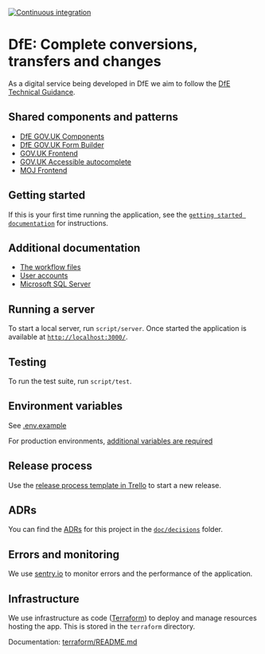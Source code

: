 [![Continuous integration](https://github.com/DFE-Digital/dfe-complete-conversions-transfers-and-changes/actions/workflows/continuous-integration-rails.yml/badge.svg)](https://github.com/DFE-Digital/dfe-complete-conversions-transfers-and-changes/actions/workflows/continuous-integration-rails.yml)

# DfE: Complete conversions, transfers and changes

As a digital service being developed in DfE we aim to follow the
[DfE Technical Guidance](https://technical-guidance.education.gov.uk/).

## Shared components and patterns

- [DfE GOV.UK Components](https://govuk-components.netlify.app/)
- [DfE GOV.UK Form Builder](https://govuk-form-builder.netlify.app/)
- [GOV.UK Frontend](https://github.com/alphagov/govuk-frontend)
- [GOV.UK Accessible autocomplete](https://github.com/alphagov/accessible-autocomplete)
- [MOJ Frontend](https://github.com/ministryofjustice/moj-frontend)

## Getting started

If this is your first time running the application, see the
[`getting started documentation`](/doc/getting-started.md) for instructions.

## Additional documentation

- [The workflow files](/doc/workflow-files.md)
- [User accounts](/doc/user-accounts.md)
- [Microsoft SQL Server](/doc/microsoft-sql-server.md)

## Running a server

To start a local server, run `script/server`. Once started the application is
available at [`http://localhost:3000/`](http://localhost:3000/).

## Testing

To run the test suite, run `script/test`.

## Environment variables

See [.env.example](./.env.example)

For production environments,
[additional variables are required](./doc/environment-variables.md)

## Release process

Use the [release process template in Trello](https://trello.com/c/8enGdMyy) to
start a new release.

## ADRs

You can find the [ADRs](https://adr.github.io/) for this project in the
[`doc/decisions`](/doc/decisions) folder.

## Errors and monitoring

We use
[sentry.io](https://sentry.io/organizations/sdd-n7/projects/complete-conversions-transfers-and-changes/?project=6684508)
to monitor errors and the performance of the application.

## Infrastructure

We use infrastructure as code ([Terraform](https://www.terraform.io/)) to deploy
and manage resources hosting the app. This is stored in the `terraform`
directory.

Documentation: [terraform/README.md](/terraform/README.md)
